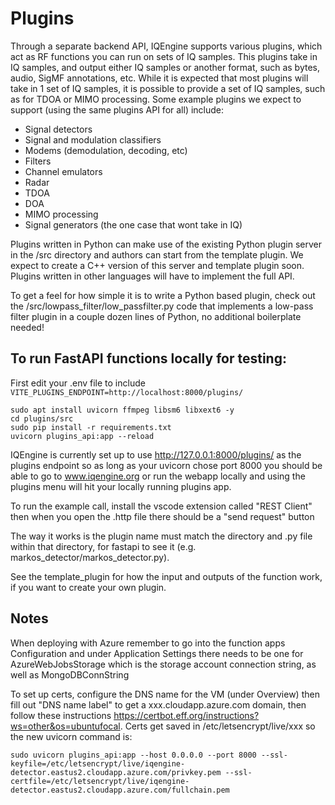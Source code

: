 # Plugins

Through a separate backend API, IQEngine supports various plugins, which act as RF functions you can run on sets of IQ samples.
This plugins take in IQ samples, and output either IQ samples or another format, such as bytes, audio, SigMF annotations, etc.
While it is expected that most plugins will take in 1 set of IQ samples, it is possible to provide a set of IQ samples, such as for TDOA or MIMO processing.
Some example plugins we expect to support (using the same plugins API for all) include:

- Signal detectors
- Signal and modulation classifiers
- Modems (demodulation, decoding, etc)
- Filters
- Channel emulators
- Radar
- TDOA
- DOA
- MIMO processing
- Signal generators (the one case that wont take in IQ)

Plugins written in Python can make use of the existing Python plugin server in the /src directory and authors can start from the template plugin.
We expect to create a C++ version of this server and template plugin soon.
Plugins written in other languages will have to implement the full API.

To get a feel for how simple it is to write a Python based plugin, check out the /src/lowpass_filter/low_passfilter.py
code that implements a low-pass filter plugin in a couple dozen lines of Python, no additional boilerplate needed!

## To run FastAPI functions locally for testing:

First edit your .env file to include `VITE_PLUGINS_ENDPOINT=http://localhost:8000/plugins/`

```
sudo apt install uvicorn ffmpeg libsm6 libxext6 -y
cd plugins/src
sudo pip install -r requirements.txt
uvicorn plugins_api:app --reload
```

IQEngine is currently set up to use <http://127.0.0.1:8000/plugins/> as the plugins endpoint so as long as your uvicorn chose port 8000 you should be able to go to www.iqengine.org or run the webapp locally and using the plugins menu will hit your locally running plugins app.

To run the example call, install the vscode extension called "REST Client" then when you open the .http file there should be a "send request" button

The way it works is the plugin name must match the directory and .py file within that directory, for fastapi to see it (e.g. markos_detector/markos_detector.py).

See the template_plugin for how the input and outputs of the function work, if you want to create your own plugin.

## Notes

When deploying with Azure remember to go into the function apps Configuration and under Application Settings there needs to be one for AzureWebJobsStorage which is the storage account connection string, as well as MongoDBConnString

To set up certs, configure the DNS name for the VM (under Overview) then fill out "DNS name label" to get a xxx.cloudapp.azure.com domain, then follow these instructions <https://certbot.eff.org/instructions?ws=other&os=ubuntufocal>.  Certs get saved in /etc/letsencrypt/live/xxx so the new uvicorn command is:
```
sudo uvicorn plugins_api:app --host 0.0.0.0 --port 8000 --ssl-keyfile=/etc/letsencrypt/live/iqengine-detector.eastus2.cloudapp.azure.com/privkey.pem --ssl-certfile=/etc/letsencrypt/live/iqengine-detector.eastus2.cloudapp.azure.com/fullchain.pem
```
